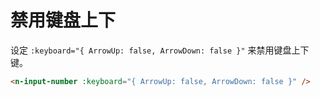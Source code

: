 # 禁用键盘上下

设定 `:keyboard="{ ArrowUp: false, ArrowDown: false }"` 来禁用键盘上下键。

```html
<n-input-number :keyboard="{ ArrowUp: false, ArrowDown: false }" />
```
